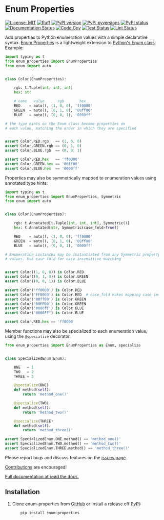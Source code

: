 # Enum Properties

[![License: MIT](https://img.shields.io/badge/License-MIT-blue.svg)](https://opensource.org/licenses/MIT)
[![Ruff](https://img.shields.io/endpoint?url=https://raw.githubusercontent.com/astral-sh/ruff/main/assets/badge/v2.json)](https://github.com/astral-sh/ruff)
[![PyPI version](https://badge.fury.io/py/enum-properties.svg)](https://pypi.python.org/pypi/enum-properties/)
[![PyPI pyversions](https://img.shields.io/pypi/pyversions/enum-properties.svg)](https://pypi.python.org/pypi/enum-properties/)
[![PyPI status](https://img.shields.io/pypi/status/enum-properties.svg)](https://pypi.python.org/pypi/enum-properties)
[![Documentation Status](https://readthedocs.org/projects/enum-properties/badge/?version=latest)](http://enum-properties.readthedocs.io/?badge=latest/)
[![Code Cov](https://codecov.io/gh/bckohan/enum-properties/branch/main/graph/badge.svg?token=0IZOKN2DYL)](https://codecov.io/gh/bckohan/enum-properties)
[![Test Status](https://github.com/bckohan/enum-properties/actions/workflows/test.yml/badge.svg?branch=main)](https://github.com/bckohan/enum-properties/actions/workflows/test.yml?query=branch:main)
[![Lint Status](https://github.com/bckohan/enum-properties/actions/workflows/lint.yml/badge.svg?branch=main)](https://github.com/bckohan/enum-properties/actions/workflows/lint.yml?query=branch:main)

Add properties to Python enumeration values with a simple declarative syntax. [Enum Properties](https://enum-properties.readthedocs.io/en/latest) is a lightweight extension to [Python's Enum class](https://docs.python.org/3/library/enum.html). Example:

```python
import typing as t
from enum_properties import EnumProperties
from enum import auto


class Color(EnumProperties):

    rgb: t.Tuple[int, int, int]
    hex: str

    # name   value      rgb       hex
    RED    = auto(), (1, 0, 0), 'ff0000'
    GREEN  = auto(), (0, 1, 0), '00ff00'
    BLUE   = auto(), (0, 0, 1), '0000ff'

# the type hints on the Enum class become properties on
# each value, matching the order in which they are specified


assert Color.RED.rgb   == (1, 0, 0)
assert Color.GREEN.rgb == (0, 1, 0)
assert Color.BLUE.rgb  == (0, 0, 1)

assert Color.RED.hex   == 'ff0000'
assert Color.GREEN.hex == '00ff00'
assert Color.BLUE.hex  == '0000ff'
```

Properties may also be symmetrically mapped to enumeration values using annotated type hints:

```python
import typing as t
from enum_properties import EnumProperties, Symmetric
from enum import auto


class Color(EnumProperties):

    rgb: t.Annotated[t.Tuple[int, int, int], Symmetric()]
    hex: t.Annotated[str, Symmetric(case_fold=True)]

    RED    = auto(), (1, 0, 0), 'ff0000'
    GREEN  = auto(), (0, 1, 0), '00ff00'
    BLUE   = auto(), (0, 0, 1), '0000ff'

# Enumeration instances may be instantiated from any Symmetric property
# values. Use case_fold for case insensitive matching


assert Color((1, 0, 0)) is Color.RED
assert Color((0, 1, 0)) is Color.GREEN
assert Color((0, 0, 1)) is Color.BLUE

assert Color('ff0000') is Color.RED
assert Color('FF0000') is Color.RED  # case_fold makes mapping case insensitive
assert Color('00ff00') is Color.GREEN
assert Color('00FF00') is Color.GREEN
assert Color('0000ff') is Color.BLUE
assert Color('0000FF') is Color.BLUE

assert Color.RED.hex == 'ff0000'
```

Member functions may also be specialized to each enumeration value, using the ``@specialize`` decorator.

```python
from enum_properties import EnumProperties as Enum, specialize


class SpecializedEnum(Enum):

    ONE   = 1
    TWO   = 2
    THREE = 3

    @specialize(ONE)
    def method(self):
        return 'method_one()'

    @specialize(TWO)
    def method(self):
        return 'method_two()'

    @specialize(THREE)
    def method(self):
        return 'method_three()'

assert SpecializedEnum.ONE.method() == 'method_one()'
assert SpecializedEnum.TWO.method() == 'method_two()'
assert SpecializedEnum.THREE.method() == 'method_three()'
```

Please report bugs and discuss features on the [issues page](https://github.com/bckohan/enum-properties/issues).

[Contributions](https://github.com/bckohan/enum-properties/blob/main/CONTRIBUTING.rst) are encouraged!

[Full documentation at read the docs.](https://enum-properties.readthedocs.io/en/latest)

## Installation

1. Clone enum-properties from [GitHub](https://github.com/bckohan/enum-properties) or install a release off [PyPI](https://pypi.org/project/enum-properties/):

```bash
       pip install enum-properties
```
